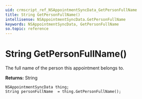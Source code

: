 ```yaml
---
uid: crmscript_ref_NSAppointmentSyncData_GetPersonFullName
title: String GetPersonFullName()
intellisense: NSAppointmentSyncData.GetPersonFullName
keywords: NSAppointmentSyncData, GetPersonFullName
so.topic: reference
---
```


# String GetPersonFullName()

The full name of the person this appointment belongs to.

**Returns:** String

```crmscript
NSAppointmentSyncData thing;
String personFullName  = thing.GetPersonFullName();
```

